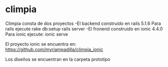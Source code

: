 # climpia

Climpia consta de dos proyectos
-El backend construido en rails 5.1.6
 Para rails ejecute
  rake db:setup
  rails server
-El fronend construido en ionic 4.4.0
 Para ionic ejecute:
  ionic serve
  
El proyecto ionic se encuentra en:
https://github.com/myriampadilla/climpia_ionic

Los diseños se encuentran en la carpeta prototipo
